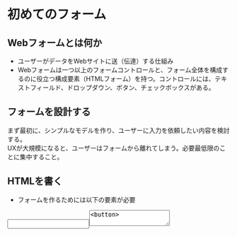 # 初めてのフォーム

## Webフォームとは何か
- ユーザーがデータをWebサイトに送（伝達）する仕組み
- Webフォームは一つ以上のフォームコントロールと、フォーム全体を構成するのに役立つ構成要素（HTMLフォーム）を持つ。コントロールには、テキストフィールド、ドロップダウン、ボタン、チェックボックスがある。

## フォームを設計する
まず最初に、シンプルなモデルを作り、ユーザーに入力を依頼したい内容を検討する。<br>
UXが大規模になると、ユーザーはフォームから離れてしまう。必要最低限のことに集中すること。

## HTMLを書く
- フォームを作るためには以下の要素が必要<br>
<form><label><input><textarea><button>

### <form>要素
- 全ての要素はform要素から始まる。
- divやpと同様にコンテナ要素
- 全ての要素は省略可能だが、action(URLを指定)とmethod(HTTPメソッドを指定)は記述するのがよい。

### <label><input><textarea>でウィジェットを追加する。
サンプルのテキストフィールドについて。<br>
- liタグはコードを扱いやすく、構造化するもの。またスタイル設定にも便利。
- labelタグのfor属性は、ラベルとフォームウィジェットを関連づける。
- inputタグで最も重要なものはtype属性で、見た目や動作を定義するもの。<br>
nameを指定すれば単一行でなんでも入力できるフィールド<input/text>を示す。<br>
emailを指定すれば単一行の<input/email>を示し、データの入力・チェックがemailに最適化される。

- <input>は空要素のため、終了タグは不要。<br>
- <textarea>は空要素ではないので、終了タグが必要。<br>
- <input>タグにデフォルトの値を定義したい場合、inputタグ内でvalueの値を定義する。<br>

### <button>を追加する。
ユーザーが入力したフォームの送信のためには、buttonタグを追加する。<br>
button要素は3種類のtypeを指定できる。Submit,reset, button<br>
- submitでは、form要素のaction属性で定義したサイトに送信する。<br>
- resetでは、全てのフォームの入力値をデフォルト値に戻す。UX的には良くないため、非推奨。
- buttonは何もしないが、JSでカスタムボタンを作るときに役立つ。

## CSSで見栄えを良くする。
HTMLのheadタグ内にCSSを追加できる。

## データをWebサーバーに送信する。
- form要素は、action属性とmethod属性により、どこへどのようにデータを送信するか定義する。
- フォームコントロールに名前をつけるが、これはクライアントとサーバーどちらにとっても重要。<br>
名前をつけるには、フォームウィジェットのname属性を使用する。

## イマイチピンと来なかったので自分メモ
```
<form action="/my-handling-form-page" method="post">
 <ul>
  <li>
    <label for="name">Name:</label>
    <input type="text" id="name" name="user_name">
  </li>
  <li>
    <label for="mail">E-mail:</label>
    <input type="email" id="mail" name="user_email">
  </li>
  <li>
    <label for="msg">Message:</label>
    <textarea id="msg" name="user_message"></textarea>
  </li>
 </ul>
</form>
```
- 全てのフォームは<form></form>で囲む。
- actionでURLを指定できる。（どこの場所に対して処理するか）
- methodでHTTPメソッドを指定する（どんな処理をするか）
- タグ<ul><li>は構造を整理するのに便利
- <label>タグで囲むと、フォームをラベリングできる。（見出しをつけれる）<br>
  for属性を指定することで、<input>や<textarea>と紐付けできる。<input><textarea>側ではidを指定し、<label>と紐付ける。<br>
- <input>は単一行のフィールド。type属性を指定することで、入力フォームが最適化される。（見た目や入力の制約、呼び出されるキーボードなど。例：メールの入力）
- <textarea>は複数行の入力フィールドで、あらゆるテキストを入力できる。
- idは、labelとフォームウィジェット紐付けるために指定するもの。
- nameは、入力されたデータの名前を示すもの（モデルのカラムに該当？）


